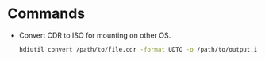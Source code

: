 # Commands

- Convert CDR to ISO for mounting on other OS.

  ```bash
  hdiutil convert /path/to/file.cdr -format UDTO -o /path/to/output.iso
  ```
